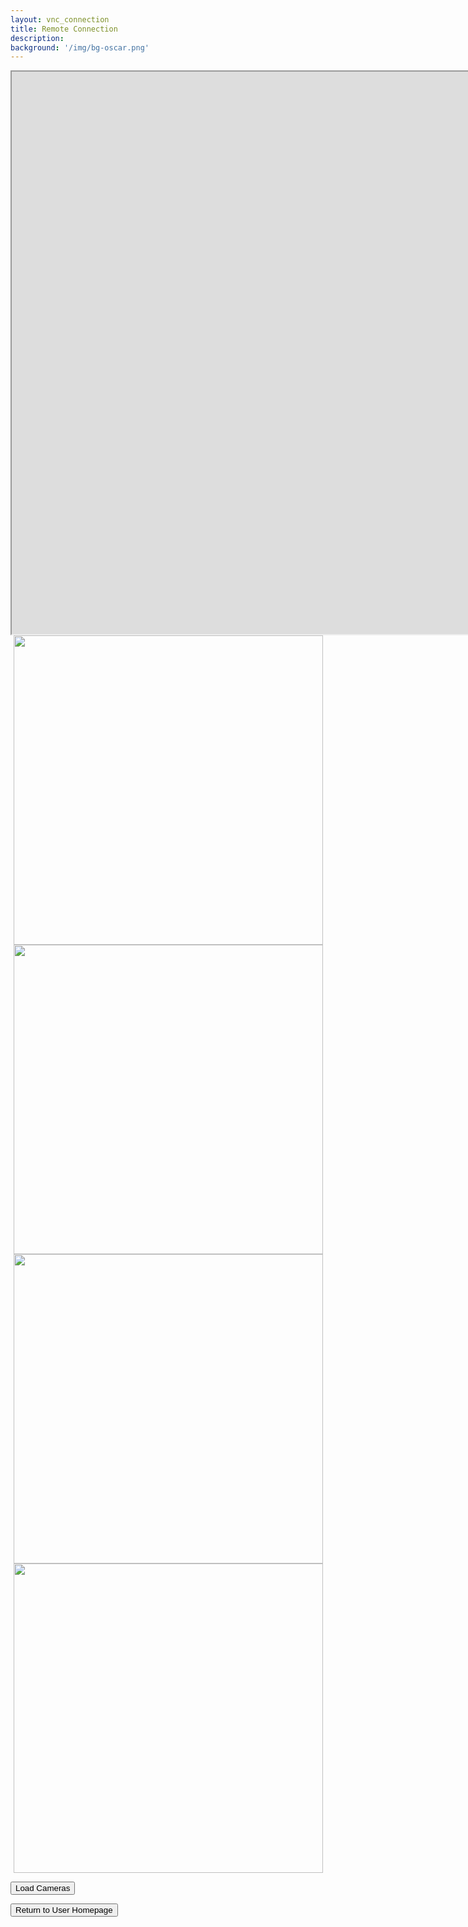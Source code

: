 ```yaml
---
layout: vnc_connection
title: Remote Connection
description: 
background: '/img/bg-oscar.png'
---
```

<!-- Overwrites the styling so that vnc window can be positioned properly -->
<!--
<head>
   <meta http-equiv="Content-Security-Policy" content="upgrade-insecure-requests"> 
  



</head>
-->
<script src="http://ajax.googleapis.com/ajax/libs/jquery/1.7.1/jquery.min.js" type="text/javascript"></script>

<style>
.page-heading {
  padding: 75px 0 !important;
}
.pie{
  display: block;
  margin-left: auto !important;
  margin-right: auto !important;
}
.container2{
  margin: auto !important;
  width: 100%; 
}
</style>

<div class="container2">
<center>
<iframe src="https://147.46.215.251:6081/" height="900" width="2000" title="vnc_session"></iframe>
<div class="pie">
    <img src="http://147.46.215.251:8885/ISAPI/Streaming/channels/102/httpPreview/" style="width:495px">   
    <img src="http://147.46.215.251:8886/ISAPI/Streaming/channels/102/httpPreview/" style="width:495px">
    <img src="http://147.46.215.251:8887/ISAPI/Streaming/channels/102/httpPreview/" style="width:495px">
    <img src="http://147.46.215.251:8888/ISAPI/Streaming/channels/102/httpPreview/" style="width:495px">
  </div>
</center>

   <p></p>
    <div class="row text-center">
      <div class="col-sm-12">
          <button onclick="launchCameras()" id="launchCamerasButton" class="btn btn-primary" >Load Cameras</button>
      </div>
    </div>

  <p></p>
  <p></p>
  <form action="https://rubis-lab.github.io/oscar-pages/userpage">
    <div class="row text-center">
      <div class="col-sm-12">
        <button type="submit" class="btn btn-primary">Return to User Homepage </button>
      </div>
    </div>
  </form>
  
  <!--
  <img src="http://oscar:rubis301@147.46.215.167:8885/ISAPI/Streaming/channels/102/httpPreview/" style="width:225px">
  -->

</div>

<script type="text/javascript" src="monitorprocessing.js"></script>


<!-- C310 streams MJPEG
<img src="http://[PUT IP ADDRESS / LOG-IN INFO HERE]?action=stream" width="100%"  height="500px">     -->   
